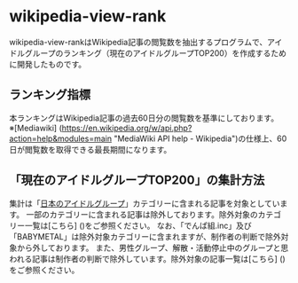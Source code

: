 # wikipedia-view-rank

wikipedia-view-rankはWikipedia記事の閲覧数を抽出するプログラムで、アイドルグループのランキング（現在のアイドルグループTOP200）を作成するために開発したものです。

## ランキング指標

本ランキングはWikipedia記事の過去60日分の閲覧数を基準にしております。
※[Mediawiki] (https://en.wikipedia.org/w/api.php?action=help&modules=main "MediaWiki API help - Wikipedia")の仕様上、60日が閲覧数を取得できる最長期間になります。

## 「現在のアイドルグループTOP200」の集計方法

集計は「[日本のアイドルグループ](https://ja.wikipedia.org/wiki/Category:%E6%97%A5%E6%9C%AC%E3%81%AE%E3%82%A2%E3%82%A4%E3%83%89%E3%83%AB%E3%82%B0%E3%83%AB%E3%83%BC%E3%83%97 "Category:日本のアイドルグループ - Wikipedia")」カテゴリーに含まれる記事を対象としています。
一部のカテゴリーに含まれる記事は除外しております。除外対象のカテゴリー一覧は[こちら] ()をご参照ください。
なお、「でんぱ組.inc」及び「BABYMETAL」は除外対象カテゴリーに含まれますが、制作者の判断で除外対象から外しております。
また、男性グループ、解散・活動停止中のグループと思われる記事は制作者の判断で除外しています。除外対象の記事一覧は[こちら] ()をご参照ください。

